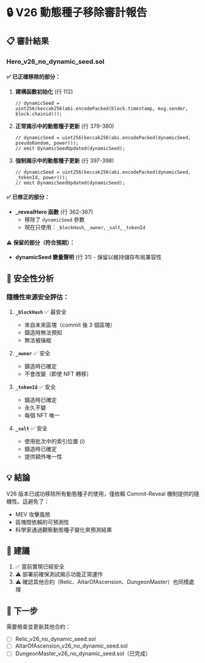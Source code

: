 # 🔒 V26 動態種子移除審計報告

## 📋 審計結果

### Hero_v26_no_dynamic_seed.sol

#### ✅ 已正確移除的部分：
1. **建構函數初始化** (行 112)
   ```solidity
   // dynamicSeed = uint256(keccak256(abi.encodePacked(block.timestamp, msg.sender, block.chainid)));
   ```

2. **正常揭示中的動態種子更新** (行 379-380)
   ```solidity
   // dynamicSeed = uint256(keccak256(abi.encodePacked(dynamicSeed, pseudoRandom, power)));
   // emit DynamicSeedUpdated(dynamicSeed);
   ```

3. **強制揭示中的動態種子更新** (行 397-398)
   ```solidity
   // dynamicSeed = uint256(keccak256(abi.encodePacked(dynamicSeed, _tokenId, power)));
   // emit DynamicSeedUpdated(dynamicSeed);
   ```

#### ✅ 已修正的部分：
- **_revealHero 函數** (行 362-367)
  - 移除了 `dynamicSeed` 參數
  - 現在只使用：`_blockHash`, `_owner`, `_salt`, `_tokenId`

#### ⚠️ 保留的部分（符合預期）：
- **dynamicSeed 變量聲明** (行 31) - 保留以維持儲存布局兼容性

## 🔐 安全性分析

### 隨機性來源安全評估：

1. **`_blockHash`** ✅ 最安全
   - 來自未來區塊（commit 後 3 個區塊）
   - 鑄造時無法預知
   - 無法被操縱

2. **`_owner`** ✅ 安全
   - 鑄造時已確定
   - 不會改變（即使 NFT 轉移）

3. **`_tokenId`** ✅ 安全
   - 鑄造時已確定
   - 永久不變
   - 每個 NFT 唯一

4. **`_salt`** ✅ 安全
   - 使用批次中的索引位置 (i)
   - 鑄造時已確定
   - 提供額外唯一性

## 💡 結論

V26 版本已成功移除所有動態種子的使用，僅依賴 Commit-Reveal 機制提供的隨機性。這避免了：
- MEV 攻擊風險
- 區塊間依賴的可預測性
- 科學家通過觀察動態種子變化來預測結果

## 📝 建議

1. ✅ 當前實現已經安全
2. ⚠️ 部署前確保測試揭示功能正常運作
3. ⚠️ 確認其他合約（Relic、AltarOfAscension、DungeonMaster）也同樣處理

## 🚀 下一步

需要檢查並更新其他合約：
- [ ] Relic_v26_no_dynamic_seed.sol
- [ ] AltarOfAscension_v26_no_dynamic_seed.sol  
- [ ] DungeonMaster_v26_no_dynamic_seed.sol（已完成）